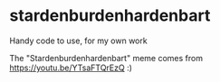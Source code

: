 # stardenburdenhardenbart
Handy code to use, for my own work

The "Stardenburdenhardenbart" meme comes from https://youtu.be/YTsaFTQrEzQ :)
